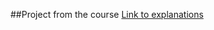 ##Project from the course 
[Link to explanations](https://www.udemy.com/course/react-the-complete-guide-incl-redux/learn/lecture/39659760#overview)
